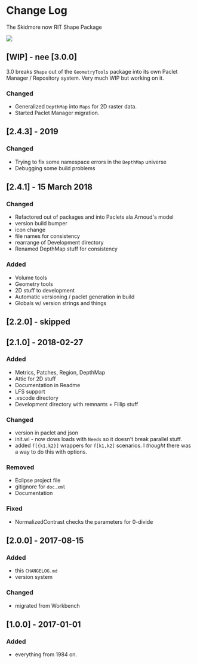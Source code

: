 # Change Log

The Skidmore now RIT Shape Package

![](icon.png)

<!--
## Guiding Principles

- Changelogs are for humans, not machines. 
- There should be an entry for every single version.
- The same types of changes should be grouped.
- Versions and sections should be linkable.
- The latest version comes first.
- The release date of each versions is displayed.
- Mention whether you follow Semantic Versioning.

## Types of changes

- `Added` for new features.
- `Changed` for changes in existing functionality.
- `Deprecated` for soon-to-be removed features.
- `Removed` for now removed features.
- `Fixed` for any bug fixes.
- `Security` in case of vulnerabilities. 
-->

## [WIP] - nee [3.0.0]

3.0 breaks `Shape` out of the `GeometryTools` package into its own Paclet Manager / Repository system. Very much WIP but working on it.

### Changed

- Generalized `DepthMap` into `Maps` for 2D raster data.
- Started Paclet Manager migration.


## [2.4.3] - 2019
### Changed
- Trying to fix some namespace errors in the `DepthMap` universe
- Debugging some build problems

## [2.4.1] - 15 March 2018

### Changed
- Refactored out of packages and into Paclets ala Arnoud's model
- version build bumper
- icon change
- file names for consistency
- rearrange of Development directory
- Renamed DepthMap stuff for consistency

### Added
- Volume tools
- Geometry tools
- 2D stuff to development
- Automatic versioning / paclet generation in build
- Globals w/ version strings and things


## [2.2.0] - skipped

## [2.1.0] - 2018-02-27
### Added

- Metrics, Patches, Region, DepthMap
- Attic for 2D stuff
- Documentation in Readme
- LFS support
- .vscode directory
- Development directory with remnants + Fillip stuff

### Changed

- version in paclet and json
- init.wl - now dows loads with `Needs` so it doesn't break parallel stuff.
- added `f[{k1,k2}]` wrappers for `f[k1,k2]` scenarios. I *thought* there was a way to do this with options.

### Removed

- Eclipse project file
- gitignore for `doc.xml`
- Documentation

### Fixed

- NormalizedContrast checks the parameters for 0-divide

## [2.0.0] - 2017-08-15
### Added
- this `CHANGELOG.md`
- version system

### Changed

- migrated from Workbench


## [1.0.0] - 2017-01-01

### Added

- everything from 1984 on.

